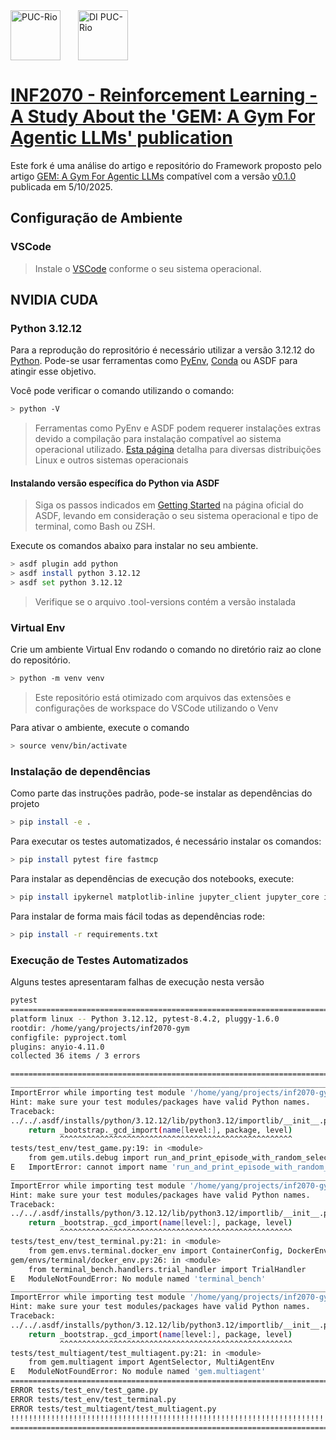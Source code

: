<div style="display:flex;gap:16px;align-items:center;margin-bottom:32px">
  <img src="https://www.puc-rio.br/imagens/brasao_preto_horizontal.svg" alt="PUC-Rio" style="height:80px;margin-right:12px"/>
  <img src="https://www.inf.puc-rio.br/wordpress/wp-content/themes/puc-di/assets/img/theme/logo.png" alt="DI PUC-Rio" style="height:80px"/>
</div>


# [INF2070 - Reinforcement Learning - A Study About the 'GEM: A Gym For Agentic LLMs' publication](./README.md)

Este fork é uma análise do artigo e repositório do Framework proposto pelo artigo [GEM: A Gym For Agentic LLMs](https://arxiv.org/pdf/2510.01051) compatível com a versão [v0.1.0](https://github.com/axon-rl/gem/tree/2780ab6a7626c012092c045f5b9747062be35214) publicada em 5/10/2025.

## Configuração de Ambiente

### VSCode

> Instale o [VSCode](https://code.visualstudio.com/) conforme o seu sistema operacional.

## NVIDIA CUDA



### Python 3.12.12

Para a reprodução do reprositório é necessário utilizar a versão 3.12.12 do [Python](https://www.python.org/downloads/). Pode-se usar ferramentas como [PyEnv](https://github.com/pyenv/pyenv), [Conda](https://anaconda.org/anaconda/conda) ou ASDF para atingir esse objetivo.

Você pode verificar o comando utilizando o comando:

```bash
> python -V
```

> Ferramentas como PyEnv e ASDF podem requerer instalações extras devido a compilação para instalação compatível ao sistema operacional utilizado. [Esta página](https://github.com/pyenv/pyenv/wiki#suggested-build-environment) detalha para diversas  distribuições Linux e outros sistemas operacionais


#### Instalando versão específica do Python via ASDF

> Siga os passos indicados em [Getting Started](https://asdf-vm.com/pt-br/guide/getting-started.html) na página oficial do ASDF, levando em consideração o seu sistema operacional e tipo de terminal, como Bash ou ZSH.

Execute os comandos abaixo para instalar no seu ambiente.

```bash
> asdf plugin add python
> asdf install python 3.12.12
> asdf set python 3.12.12
```

> Verifique se o arquivo .tool-versions contém a versão instalada

### Virtual Env

Crie um ambiente Virtual Env rodando o comando no diretório raiz ao clone do repositório.

```bash
> python -m venv venv
```

> Este repositório está otimizado com arquivos das extensões e configurações de workspace do VSCode utilizando o Venv


Para ativar o ambiente, execute o comando

```bash
> source venv/bin/activate
```

### Instalação de dependências


Como parte das instruções padrão, pode-se instalar as dependências do projeto

```bash
> pip install -e .
```

Para executar os testes automatizados, é necessário instalar os comandos:

```bash
> pip install pytest fire fastmcp
```

Para instalar as dependências de execução dos notebooks, execute:


```bash
> pip install ipykernel matplotlib-inline jupyter_client jupyter_core ipython jedi pandas numpy openpyxl
```

Para instalar de forma mais fácil todas as dependências rode:

```bash
> pip install -r requirements.txt
```


### Execução de Testes Automatizados


Alguns testes apresentaram falhas de execução nesta versão


```bash
pytest             
============================================================================================== test session starts ===============================================================================================
platform linux -- Python 3.12.12, pytest-8.4.2, pluggy-1.6.0
rootdir: /home/yang/projects/inf2070-gym
configfile: pyproject.toml
plugins: anyio-4.11.0
collected 36 items / 3 errors                                                                                                                                                                                    

===================================================================================================== ERRORS =====================================================================================================
__________________________________________________________________________________ ERROR collecting tests/test_env/test_game.py __________________________________________________________________________________
ImportError while importing test module '/home/yang/projects/inf2070-gym/tests/test_env/test_game.py'.
Hint: make sure your test modules/packages have valid Python names.
Traceback:
../../.asdf/installs/python/3.12.12/lib/python3.12/importlib/__init__.py:90: in import_module
    return _bootstrap._gcd_import(name[level:], package, level)
           ^^^^^^^^^^^^^^^^^^^^^^^^^^^^^^^^^^^^^^^^^^^^^^^^^^^^
tests/test_env/test_game.py:19: in <module>
    from gem.utils.debug import run_and_print_episode_with_random_selection
E   ImportError: cannot import name 'run_and_print_episode_with_random_selection' from 'gem.utils.debug' (/home/yang/projects/inf2070-gym/gem/utils/debug.py)
________________________________________________________________________________ ERROR collecting tests/test_env/test_terminal.py ________________________________________________________________________________
ImportError while importing test module '/home/yang/projects/inf2070-gym/tests/test_env/test_terminal.py'.
Hint: make sure your test modules/packages have valid Python names.
Traceback:
../../.asdf/installs/python/3.12.12/lib/python3.12/importlib/__init__.py:90: in import_module
    return _bootstrap._gcd_import(name[level:], package, level)
           ^^^^^^^^^^^^^^^^^^^^^^^^^^^^^^^^^^^^^^^^^^^^^^^^^^^^
tests/test_env/test_terminal.py:21: in <module>
    from gem.envs.terminal.docker_env import ContainerConfig, DockerEnv, TaskConfig
gem/envs/terminal/docker_env.py:26: in <module>
    from terminal_bench.handlers.trial_handler import TrialHandler
E   ModuleNotFoundError: No module named 'terminal_bench'
___________________________________________________________________________ ERROR collecting tests/test_multiagent/test_multiagent.py ____________________________________________________________________________
ImportError while importing test module '/home/yang/projects/inf2070-gym/tests/test_multiagent/test_multiagent.py'.
Hint: make sure your test modules/packages have valid Python names.
Traceback:
../../.asdf/installs/python/3.12.12/lib/python3.12/importlib/__init__.py:90: in import_module
    return _bootstrap._gcd_import(name[level:], package, level)
           ^^^^^^^^^^^^^^^^^^^^^^^^^^^^^^^^^^^^^^^^^^^^^^^^^^^^
tests/test_multiagent/test_multiagent.py:21: in <module>
    from gem.multiagent import AgentSelector, MultiAgentEnv
E   ModuleNotFoundError: No module named 'gem.multiagent'
============================================================================================ short test summary info =============================================================================================
ERROR tests/test_env/test_game.py
ERROR tests/test_env/test_terminal.py
ERROR tests/test_multiagent/test_multiagent.py
!!!!!!!!!!!!!!!!!!!!!!!!!!!!!!!!!!!!!!!!!!!!!!!!!!!!!!!!!!!!!!!!!!!!!!!!!!!!!!!!!!!! Interrupted: 3 errors during collection !!!!!!!!!!!!!!!!!!!!!!!!!!!!!!!!!!!!!!!!!!!!!!!!!!!!!!!!!!!!!!!!!!!!!!!!!!!!!!!!!!!!!
=============================================================================================== 3 errors in 10.32s ===============================================================================================
```
